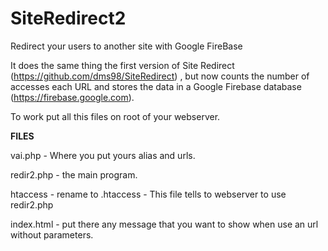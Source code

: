 # SiteRedirect2
Redirect your users to another site with Google FireBase

It does the same thing the first version of Site Redirect (https://github.com/dms98/SiteRedirect) , but now counts the number of accesses each URL and stores the data in a Google Firebase database (https://firebase.google.com).


To work put all this files on root of your webserver.


**FILES**

vai.php - Where you  put yours alias and urls.

redir2.php - the main program.

htaccess - rename to .htaccess - This file tells to webserver to use redir2.php

index.html - put there any message that you want to show when use an url without parameters.
